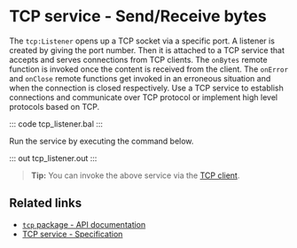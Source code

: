 # TCP service - Send/Receive bytes

The `tcp:Listener` opens up a TCP socket via a specific port. A listener is created by giving the port number. Then it is attached to a TCP service that accepts and serves connections from TCP clients. The `onBytes` remote function is invoked once the content is received from the client. The `onError` and `onClose` remote functions get invoked in an erroneous situation and when the connection is closed respectively. Use a TCP service to establish connections and communicate over TCP protocol or implement high level protocols based on TCP. 

::: code tcp_listener.bal :::

Run the service by executing the command below.

::: out tcp_listener.out :::

>**Tip:** You can invoke the above service via the [TCP client](/learn/by-example/tcp-client/).

## Related links
- [`tcp` package - API documentation](https://lib.ballerina.io/ballerina/tcp/latest)
- [TCP service  - Specification](/spec/tcp/#3-service-types)
